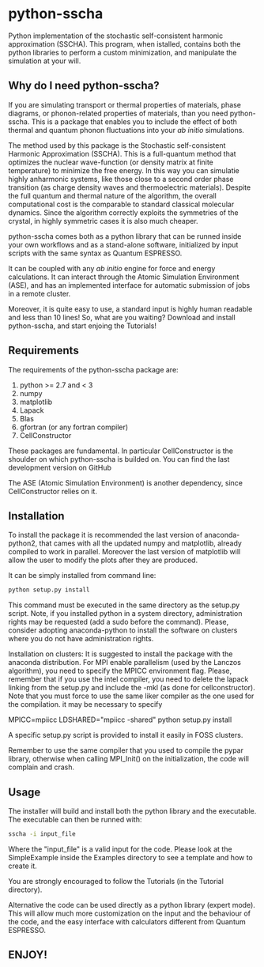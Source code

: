 # python-sscha

Python implementation of the stochastic self-consistent harmonic approximation (SSCHA).
This program, when istalled, contains both the python libraries to perform a 
custom minimization, and manipulate the simulation at your will.

## Why do I need python-sscha?

If you are simulating transport or thermal properties of materials, phase diagrams, or phonon-related properties of materials, than you need python-sscha.
This is a package that enables you to include the effect of both thermal and quantum phonon fluctuations into your *ab initio* simulations.

The method used by this package is the  Stochastic self-consistent Harmonic Approximation (SSCHA). This is a full-quantum method that optimizes the nuclear wave-function (or density matrix at finite temperature) to minimize the free energy.
In this way you can simulatie highly anharmonic systems, like those close to a second order phase transition (as charge density waves and thermoelectric materials). 
Despite the full quantum and thermal nature of the algorithm, the overall computational cost is the comparable to standard classical molecular dynamics. Since the algorithm correctly exploits the symmetries of the crystal, in highly symmetric cases it is also much cheaper. 

python-sscha comes both as a python library that can be runned inside your own workflows and as a stand-alone software, initialized by input scripts with the same syntax as Quantum ESPRESSO.

It can be coupled with any *ab initio* engine for force and energy calculations. It can interact through the Atomic Simulation Environment (ASE), and has an implemented interface for automatic submission of jobs in a remote cluster.

Moreover, it is quite easy to use, a standard input is highly human readable and less than 10 lines!
So, what are you waiting? Download and install python-sscha, and start enjoing the Tutorials!


## Requirements

The requirements of the python-sscha package are:
1. python >= 2.7 and < 3
2. numpy
3. matplotlib
3. Lapack
4. Blas
5. gfortran (or any fortran compiler)
6. CellConstructor

These packages are fundamental. In particular CellConstructor is the shoulder on
which python-sscha is builded on. You can find the last development version on
GitHub

The ASE (Atomic Simulation Environment) is another dependency, since CellConstructor
relies on it.


## Installation

To install the package it is recommended the last version of anaconda-python2,
that cames with all the updated numpy and matplotlib, already compiled to work
in parallel. 
Moreover the last version of matplotlib will allow the user to modify the plots 
after they are produced.

It can be simply installed from command line:

```bash
python setup.py install
```

This command must be executed in the same directory as the setup.py script.
Note, if you installed python in a system directory, administration rights may be
requested (add a sudo before the command). 
Please, consider adopting anaconda-python to install the software on clusters where you do not have 
administration rights.

Installation on clusters:
It is suggested to install the package with the anaconda distribution.
For MPI enable parallelism (used by the Lanczos algorithm), you need to specify the MPICC 
environment flag. 
Please, remember that if you use the intel compiler, you need to delete the lapack linking from the
setup.py and include the -mkl (as done for cellconstructor).
Note that you must force to use the same liker compiler as the one used for the compilation.
it may be necessary to specify

MPICC=mpiicc LDSHARED="mpiicc -shared" python setup.py install

A specific setup.py script is provided to install it easily in FOSS clusters.

Remember to use the same compiler that you used to compile the pypar library, 
otherwise when calling MPI_Init() on the initialization, the code will complain and crash.

## Usage

The installer will build and install both the python library and the executable.
The executable can then be runned with:

```bash
sscha -i input_file
```
Where the "input_file" is a valid input for the code. Please look at the SimpleExample
inside the Examples directory to see a template and how to create it.

You are strongly encouraged to follow the Tutorials (in the Tutorial directory).

Alternative the code can be used directly as a python library (expert mode).
This will allow much more customization on the input and the behaviour of the
code, and the easy interface with calculators different from Quantum ESPRESSO.

## ENJOY!
